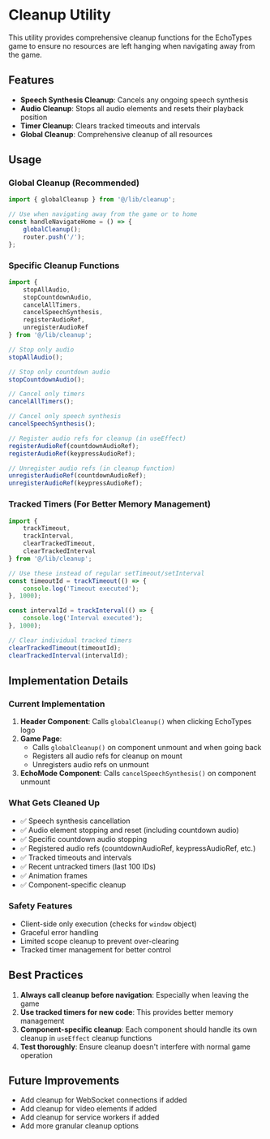 # Cleanup Utility

This utility provides comprehensive cleanup functions for the EchoTypes game to ensure no resources are left hanging when navigating away from the game.

## Features

- **Speech Synthesis Cleanup**: Cancels any ongoing speech synthesis
- **Audio Cleanup**: Stops all audio elements and resets their playback position
- **Timer Cleanup**: Clears tracked timeouts and intervals
- **Global Cleanup**: Comprehensive cleanup of all resources

## Usage

### Global Cleanup (Recommended)

```typescript
import { globalCleanup } from '@/lib/cleanup';

// Use when navigating away from the game or to home
const handleNavigateHome = () => {
    globalCleanup();
    router.push('/');
};
```

### Specific Cleanup Functions

```typescript
import { 
    stopAllAudio, 
    stopCountdownAudio,
    cancelAllTimers, 
    cancelSpeechSynthesis,
    registerAudioRef,
    unregisterAudioRef
} from '@/lib/cleanup';

// Stop only audio
stopAllAudio();

// Stop only countdown audio
stopCountdownAudio();

// Cancel only timers
cancelAllTimers();

// Cancel only speech synthesis
cancelSpeechSynthesis();

// Register audio refs for cleanup (in useEffect)
registerAudioRef(countdownAudioRef);
registerAudioRef(keypressAudioRef);

// Unregister audio refs (in cleanup function)
unregisterAudioRef(countdownAudioRef);
unregisterAudioRef(keypressAudioRef);
```

### Tracked Timers (For Better Memory Management)

```typescript
import { 
    trackTimeout, 
    trackInterval, 
    clearTrackedTimeout, 
    clearTrackedInterval 
} from '@/lib/cleanup';

// Use these instead of regular setTimeout/setInterval
const timeoutId = trackTimeout(() => {
    console.log('Timeout executed');
}, 1000);

const intervalId = trackInterval(() => {
    console.log('Interval executed');
}, 1000);

// Clear individual tracked timers
clearTrackedTimeout(timeoutId);
clearTrackedInterval(intervalId);
```

## Implementation Details

### Current Implementation

1. **Header Component**: Calls `globalCleanup()` when clicking EchoTypes logo
2. **Game Page**: 
   - Calls `globalCleanup()` on component unmount and when going back
   - Registers all audio refs for cleanup on mount
   - Unregisters audio refs on unmount
3. **EchoMode Component**: Calls `cancelSpeechSynthesis()` on component unmount

### What Gets Cleaned Up

- ✅ Speech synthesis cancellation
- ✅ Audio element stopping and reset (including countdown audio)
- ✅ Specific countdown audio stopping
- ✅ Registered audio refs (countdownAudioRef, keypressAudioRef, etc.)
- ✅ Tracked timeouts and intervals
- ✅ Recent untracked timers (last 100 IDs)
- ✅ Animation frames
- ✅ Component-specific cleanup

### Safety Features

- Client-side only execution (checks for `window` object)
- Graceful error handling
- Limited scope cleanup to prevent over-clearing
- Tracked timer management for better control

## Best Practices

1. **Always call cleanup before navigation**: Especially when leaving the game
2. **Use tracked timers for new code**: This provides better memory management
3. **Component-specific cleanup**: Each component should handle its own cleanup in `useEffect` cleanup functions
4. **Test thoroughly**: Ensure cleanup doesn't interfere with normal game operation

## Future Improvements

- Add cleanup for WebSocket connections if added
- Add cleanup for video elements if added
- Add cleanup for service workers if added
- Add more granular cleanup options
